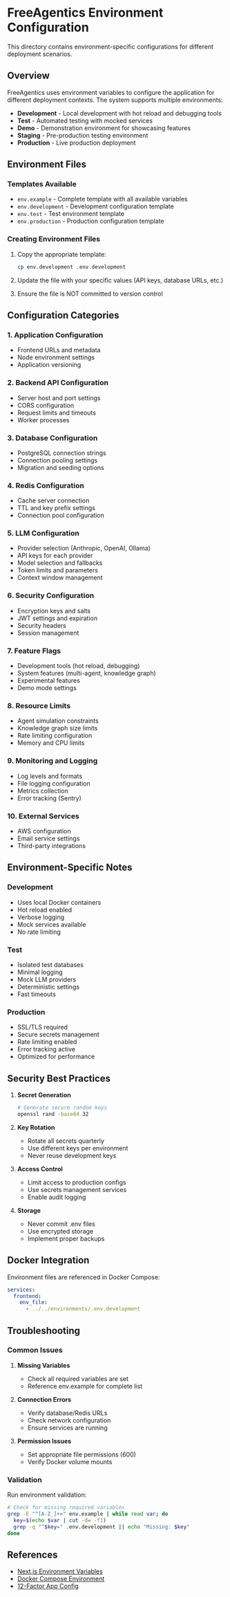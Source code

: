# FreeAgentics Environment Configuration

This directory contains environment-specific configurations for different deployment scenarios.

## Overview

FreeAgentics uses environment variables to configure the application for different deployment contexts. The system supports multiple environments:

- **Development** - Local development with hot reload and debugging tools
- **Test** - Automated testing with mocked services
- **Demo** - Demonstration environment for showcasing features
- **Staging** - Pre-production testing environment
- **Production** - Live production deployment

## Environment Files

### Templates Available

- `env.example` - Complete template with all available variables
- `env.development` - Development configuration template
- `env.test` - Test environment template
- `env.production` - Production configuration template

### Creating Environment Files

1. Copy the appropriate template:

   ```bash
   cp env.development .env.development
   ```

2. Update the file with your specific values (API keys, database URLs, etc.)

3. Ensure the file is NOT committed to version control

## Configuration Categories

### 1. Application Configuration

- Frontend URLs and metadata
- Node environment settings
- Application versioning

### 2. Backend API Configuration

- Server host and port settings
- CORS configuration
- Request limits and timeouts
- Worker processes

### 3. Database Configuration

- PostgreSQL connection strings
- Connection pooling settings
- Migration and seeding options

### 4. Redis Configuration

- Cache server connection
- TTL and key prefix settings
- Connection pool configuration

### 5. LLM Configuration

- Provider selection (Anthropic, OpenAI, Ollama)
- API keys for each provider
- Model selection and fallbacks
- Token limits and parameters
- Context window management

### 6. Security Configuration

- Encryption keys and salts
- JWT settings and expiration
- Security headers
- Session management

### 7. Feature Flags

- Development tools (hot reload, debugging)
- System features (multi-agent, knowledge graph)
- Experimental features
- Demo mode settings

### 8. Resource Limits

- Agent simulation constraints
- Knowledge graph size limits
- Rate limiting configuration
- Memory and CPU limits

### 9. Monitoring and Logging

- Log levels and formats
- File logging configuration
- Metrics collection
- Error tracking (Sentry)

### 10. External Services

- AWS configuration
- Email service settings
- Third-party integrations

## Environment-Specific Notes

### Development

- Uses local Docker containers
- Hot reload enabled
- Verbose logging
- Mock services available
- No rate limiting

### Test

- Isolated test databases
- Minimal logging
- Mock LLM providers
- Deterministic settings
- Fast timeouts

### Production

- SSL/TLS required
- Secure secrets management
- Rate limiting enabled
- Error tracking active
- Optimized for performance

## Security Best Practices

1. **Secret Generation**

   ```bash
   # Generate secure random keys
   openssl rand -base64 32
   ```

2. **Key Rotation**
   - Rotate all secrets quarterly
   - Use different keys per environment
   - Never reuse development keys

3. **Access Control**
   - Limit access to production configs
   - Use secrets management services
   - Enable audit logging

4. **Storage**
   - Never commit .env files
   - Use encrypted storage
   - Implement proper backups

## Docker Integration

Environment files are referenced in Docker Compose:

```yaml
services:
  frontend:
    env_file:
      - ../../environments/.env.development
```

## Troubleshooting

### Common Issues

1. **Missing Variables**
   - Check all required variables are set
   - Reference env.example for complete list

2. **Connection Errors**
   - Verify database/Redis URLs
   - Check network configuration
   - Ensure services are running

3. **Permission Issues**
   - Set appropriate file permissions (600)
   - Verify Docker volume mounts

### Validation

Run environment validation:

```bash
# Check for missing required variables
grep -E "^[A-Z_]+=" env.example | while read var; do
  key=$(echo $var | cut -d= -f1)
  grep -q "^$key=" .env.development || echo "Missing: $key"
done
```

## References

- [Next.js Environment Variables](https://nextjs.org/docs/basic-features/environment-variables)
- [Docker Compose Environment](https://docs.docker.com/compose/environment-variables/)
- [12-Factor App Config](https://12factor.net/config)
